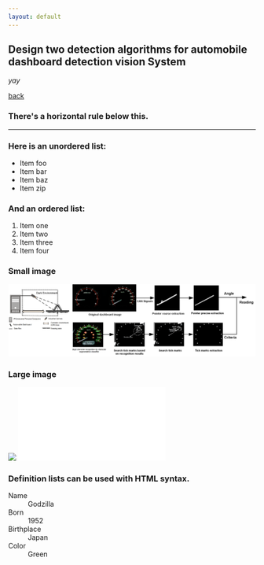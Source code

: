 ```yaml
---
layout: default
---
```


## Design two detection algorithms for automobile dashboard detection vision System

_yay_

[back](./)

### There's a horizontal rule below this.

* * *

### Here is an unordered list:

*   Item foo
*   Item bar
*   Item baz
*   Item zip

### And an ordered list:

1.  Item one
1.  Item two
1.  Item three
1.  Item four


### Small image

![](https://github.com/yiminghit/yiminghit.github.com/blob/master/meter.png)

### Large image

![](https://guides.github.com/activities/hello-world/branching.png)
![](meter.pdf)


### Definition lists can be used with HTML syntax.

<dl>
<dt>Name</dt>
<dd>Godzilla</dd>
<dt>Born</dt>
<dd>1952</dd>
<dt>Birthplace</dt>
<dd>Japan</dd>
<dt>Color</dt>
<dd>Green</dd>
</dl>
